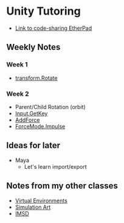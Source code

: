 # Unity Tutoring

+ [Link to code-sharing EtherPad](https://yopad.eu/p/grayson-sol-unity)


## Weekly Notes

### Week 1
+ [transform.Rotate](https://docs.unity3d.com/ScriptReference/Transform.Rotate.html)

### Week 2
+ Parent/Child Rotation (orbit)
+ [Input.GetKey](https://docs.unity3d.com/ScriptReference/Input.GetKeyDown.html)
+ [AddForce](https://docs.unity3d.com/ScriptReference/Rigidbody.AddForce.html)
+ [ForceMode.Impulse](https://docs.unity3d.com/ScriptReference/ForceMode.Impulse.html)


## Ideas for later
+ Maya
  + Let's learn import/export


## Notes from my other classes

+ [Virtual Environments](https://github.com/prismspecs/Virtual-Environments)
+ [Simulation Art](https://github.com/prismspecs/simulation-art)
+ [IMSD](https://github.com/imsd/index)
